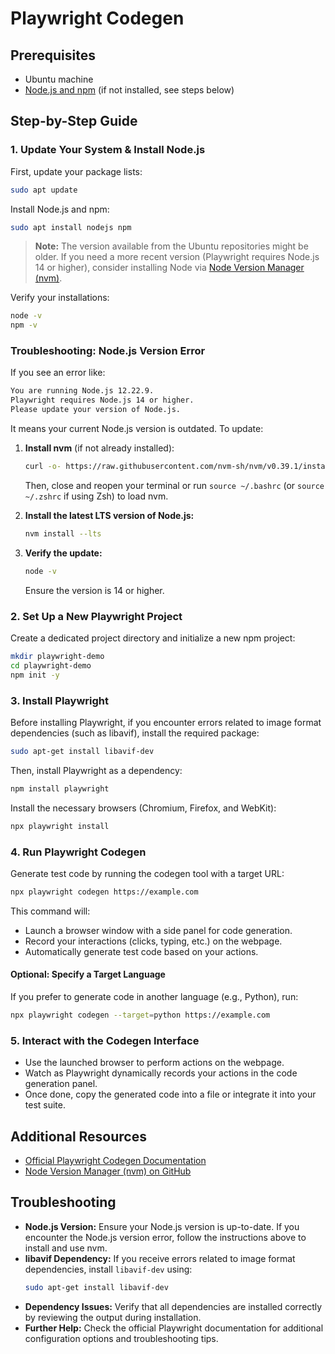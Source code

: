 # Playwright Codegen

## Prerequisites

- Ubuntu machine
- [Node.js and npm](https://nodejs.org/) (if not installed, see steps below)

## Step-by-Step Guide

### 1. Update Your System & Install Node.js

First, update your package lists:

```bash
sudo apt update
```

Install Node.js and npm:

```bash
sudo apt install nodejs npm
```

> **Note:** The version available from the Ubuntu repositories might be older. If you need a more recent version (Playwright requires Node.js 14 or higher), consider installing Node via [Node Version Manager (nvm)](https://github.com/nvm-sh/nvm).

Verify your installations:

```bash
node -v
npm -v
```

### Troubleshooting: Node.js Version Error

If you see an error like:

```bash
You are running Node.js 12.22.9.
Playwright requires Node.js 14 or higher. 
Please update your version of Node.js.
```

It means your current Node.js version is outdated. To update:

1. **Install nvm** (if not already installed):

   ```bash
   curl -o- https://raw.githubusercontent.com/nvm-sh/nvm/v0.39.1/install.sh | bash
   ```

   Then, close and reopen your terminal or run `source ~/.bashrc` (or `source ~/.zshrc` if using Zsh) to load nvm.

2. **Install the latest LTS version of Node.js:**

   ```bash
   nvm install --lts
   ```

3. **Verify the update:**

   ```bash
   node -v
   ```

   Ensure the version is 14 or higher.

### 2. Set Up a New Playwright Project

Create a dedicated project directory and initialize a new npm project:

```bash
mkdir playwright-demo
cd playwright-demo
npm init -y
```

### 3. Install Playwright

Before installing Playwright, if you encounter errors related to image format dependencies (such as libavif), install the required package:

```bash
sudo apt-get install libavif-dev
```

Then, install Playwright as a dependency:

```bash
npm install playwright
```

Install the necessary browsers (Chromium, Firefox, and WebKit):

```bash
npx playwright install
```

### 4. Run Playwright Codegen

Generate test code by running the codegen tool with a target URL:

```bash
npx playwright codegen https://example.com
```

This command will:
- Launch a browser window with a side panel for code generation.
- Record your interactions (clicks, typing, etc.) on the webpage.
- Automatically generate test code based on your actions.

#### Optional: Specify a Target Language

If you prefer to generate code in another language (e.g., Python), run:

```bash
npx playwright codegen --target=python https://example.com
```

### 5. Interact with the Codegen Interface

- Use the launched browser to perform actions on the webpage.
- Watch as Playwright dynamically records your actions in the code generation panel.
- Once done, copy the generated code into a file or integrate it into your test suite.

## Additional Resources

- [Official Playwright Codegen Documentation](https://playwright.dev/docs/codegen)
- [Node Version Manager (nvm) on GitHub](https://github.com/nvm-sh/nvm)

## Troubleshooting

- **Node.js Version:** Ensure your Node.js version is up-to-date. If you encounter the Node.js version error, follow the instructions above to install and use nvm.
- **libavif Dependency:** If you receive errors related to image format dependencies, install `libavif-dev` using:
  ```bash
  sudo apt-get install libavif-dev
  ```
- **Dependency Issues:** Verify that all dependencies are installed correctly by reviewing the output during installation.
- **Further Help:** Check the official Playwright documentation for additional configuration options and troubleshooting tips.
```
